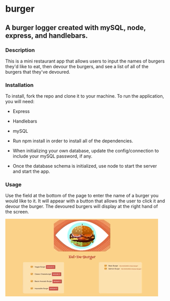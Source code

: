 # burger
## A burger logger created with mySQL, node, express, and handlebars. 

### Description
This is a mini restaurant app that allows users to input the names of burgers they'd like to eat, then devour the burgers, and see a list of all of the burgers that they've devoured.

### Installation
To install, fork the repo and clone it to your machine. To run the application, you will need:
- Express
- Handlebars
- mySQL

- Run npm install in order to install all of the dependencies.

- When initializing your own database, update the config/connection to include your mySQL password, if any.

- Once the database schema is initialized, use node to start the server and start the app.

### Usage
Use the field at the bottom of the page to enter the name of a burger you would like to it. It will appear with a button that allows the user to click it and devour the burger. The devoured burgers will display at the right hand of the screen.

![Usage](burger_demo.gif)
